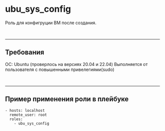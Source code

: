 ubu_sys_config
=========

Роль для конфигруции ВМ после создания.

<br>

---

Требования
------------

ОС: Ubuntu (проверлось на версиях 20.04 и 22.04) 
Выполняется от пользователя с повышенными привелегиями(sudo)

<br>

---

Пример применения роли в плейбуке
----------------

```
- hosts: localhost 
  remote_user: root 
  roles: 
    - ubu_sys_config
```
